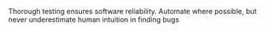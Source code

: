 Thorough testing ensures software reliability. Automate where possible, but never underestimate human intuition in finding bugs

